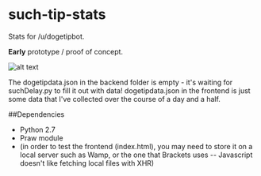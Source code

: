 such-tip-stats
==============

Stats for /u/dogetipbot.

**Early** prototype / proof of concept.


![alt text](http://i.imgur.com/96sxTlF.png "Screenshot")


The dogetipdata.json in the backend folder is empty - it's waiting for suchDelay.py to fill it out with data!
dogetipdata.json in the frontend is just some data that I've collected over the course of a day and a half.

##Dependencies
 - Python 2.7
 - Praw module
 - (in order to test the frontend (index.html), you may need to store it on a local server such as Wamp, or the one that Brackets uses -- Javascript doesn't like fetching local files with XHR)
